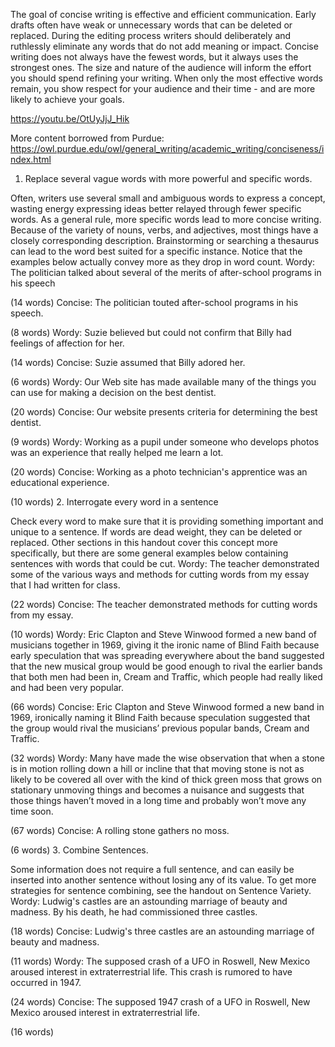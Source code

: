 The goal of concise writing is effective and efficient communication. Early drafts often have weak or unnecessary words that can be deleted or replaced. During the editing process writers should deliberately and ruthlessly eliminate any words that do not add meaning or impact. Concise writing does not always have the fewest words, but it always uses the strongest ones. The size and nature of the audience will inform the effort you should spend refining your writing. When only the most effective words remain, you show respect for your audience and their time - and are more likely to achieve your goals.


https://youtu.be/OtUyJjJ_Hik


More content borrowed from Purdue:
https://owl.purdue.edu/owl/general_writing/academic_writing/conciseness/index.html

1. Replace several vague words with more powerful and specific words.

Often, writers use several small and ambiguous words to express a concept, wasting energy expressing ideas better relayed through fewer specific words. As a general rule, more specific words lead to more concise writing. Because of the variety of nouns, verbs, and adjectives, most things have a closely corresponding description. Brainstorming or searching a thesaurus can lead to the word best suited for a specific instance. Notice that the examples below actually convey more as they drop in word count.
Wordy: The politician talked about several of the merits of after-school programs in his speech

(14 words)
Concise: The politician touted after-school programs in his speech.

(8 words)
Wordy: Suzie believed but could not confirm that Billy had feelings of affection for her.

(14 words)
Concise: Suzie assumed that Billy adored her.

(6 words)
Wordy: Our Web site has made available many of the things you can use for making a decision on the best dentist.

(20 words)
Concise: Our website presents criteria for determining the best dentist.

(9 words)
Wordy: Working as a pupil under someone who develops photos was an experience that really helped me learn a lot.

(20 words)
Concise: Working as a photo technician's apprentice was an educational experience.

(10 words)
2. Interrogate every word in a sentence

Check every word to make sure that it is providing something important and unique to a sentence. If words are dead weight, they can be deleted or replaced. Other sections in this handout cover this concept more specifically, but there are some general examples below containing sentences with words that could be cut.
Wordy: The teacher demonstrated some of the various ways and methods for cutting words from my essay that I had written for class.

(22 words)
Concise: The teacher demonstrated methods for cutting words from my essay.

(10 words)
Wordy: Eric Clapton and Steve Winwood formed a new band of musicians together in 1969, giving it the ironic name of Blind Faith because early speculation that was spreading everywhere about the band suggested that the new musical group would be good enough to rival the earlier bands that both men had been in, Cream and Traffic, which people had really liked and had been very popular.

(66 words)
Concise: Eric Clapton and Steve Winwood formed a new band in 1969, ironically naming it Blind Faith because speculation suggested that the group would rival the musicians’ previous popular bands, Cream and Traffic.

(32 words)
Wordy: Many have made the wise observation that when a stone is in motion rolling down a hill or incline that that moving stone is not as likely to be covered all over with the kind of thick green moss that grows on stationary unmoving things and becomes a nuisance and suggests that those things haven’t moved in a long time and probably won’t move any time soon.

(67 words)
Concise: A rolling stone gathers no moss.

(6 words)
3. Combine Sentences.

Some information does not require a full sentence, and can easily be inserted into another sentence without losing any of its value. To get more strategies for sentence combining, see the handout on Sentence Variety.
Wordy: Ludwig's castles are an astounding marriage of beauty and madness. By his death, he had commissioned three castles.

(18 words)
Concise: Ludwig's three castles are an astounding marriage of beauty and madness.

(11 words)
Wordy: The supposed crash of a UFO in Roswell, New Mexico aroused interest in extraterrestrial life. This crash is rumored to have occurred in 1947.

(24 words)
Concise: The supposed 1947 crash of a UFO in Roswell, New Mexico aroused interest in extraterrestrial life.

(16 words)
